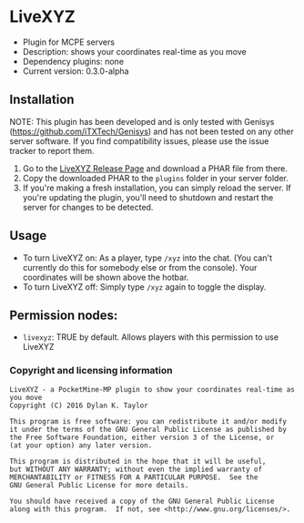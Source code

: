 # LiveXYZ

- Plugin for MCPE servers
- Description: shows your coordinates real-time as you move
- Dependency plugins: none
- Current version: 0.3.0-alpha

## Installation
NOTE: This plugin has been developed and is only tested with Genisys (https://github.com/iTXTech/Genisys) and has not been tested on any other server software. If you find compatibility issues, please use the issue tracker to report them.

1. Go to the [LiveXYZ Release Page](https://github.com/dktapps/LiveXYZ/releases) and download a PHAR file from there.
2. Copy the downloaded PHAR to the `plugins` folder in your server folder.
3. If you're making a fresh installation, you can simply reload the server. If you're updating the plugin, you'll need to shutdown and restart the server for changes to be detected.

## Usage
- To turn LiveXYZ on:
  As a player, type `/xyz` into the chat. (You can't currently do this for somebody else or from the console). Your coordinates will be shown above the hotbar.
- To turn LiveXYZ off:
  Simply type `/xyz` again to toggle the display.

## Permission nodes:
- `livexyz`: TRUE by default. Allows players with this permission to use LiveXYZ

### Copyright and licensing information
```
LiveXYZ - a PocketMine-MP plugin to show your coordinates real-time as you move
Copyright (C) 2016 Dylan K. Taylor

This program is free software: you can redistribute it and/or modify
it under the terms of the GNU General Public License as published by
the Free Software Foundation, either version 3 of the License, or
(at your option) any later version.

This program is distributed in the hope that it will be useful,
but WITHOUT ANY WARRANTY; without even the implied warranty of
MERCHANTABILITY or FITNESS FOR A PARTICULAR PURPOSE.  See the
GNU General Public License for more details.

You should have received a copy of the GNU General Public License
along with this program.  If not, see <http://www.gnu.org/licenses/>.
```
